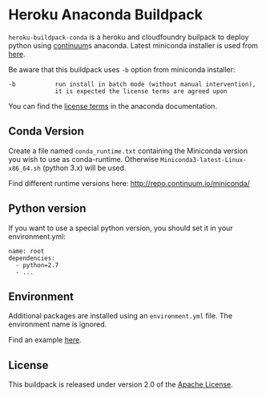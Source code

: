 # Heroku Anaconda Buildpack

`heroku-buildpack-conda` is a heroku and cloudfoundry builpack to deploy python using [continuum](https://www.continuum.io/)s anaconda. Latest miniconda installer is used from [here](https://repo.continuum.io/miniconda/).

Be aware that this buildpack uses `-b` option from miniconda installer:

```
-b           run install in batch mode (without manual intervention),
             it is expected the license terms are agreed upon
```

You can find the [license terms](http://docs.continuum.io/anaconda/eula) in the anaconda documentation.

## Conda Version

Create a file named `conda_runtime.txt` containing the Miniconda version you wish to use as conda-runtime. Otherwise `Miniconda3-latest-Linux-x86_64.sh` (python 3.x) will be used.

Find different runtime versions here: http://repo.continuum.io/miniconda/

## Python version

If you want to use a special python version, you should set it in your environment.yml:

```
name: root
dependencies:
  - python=2.7
  - ...
```

## Environment

Additional packages are installed using an `environment.yml` file. The environment name is ignored.

Find an example [here](https://github.com/pl31/heroku-jupyter/blob/master/environment.yml).

## License
This buildpack is released under version 2.0 of the [Apache License](http://www.apache.org/licenses/LICENSE-2.0).

